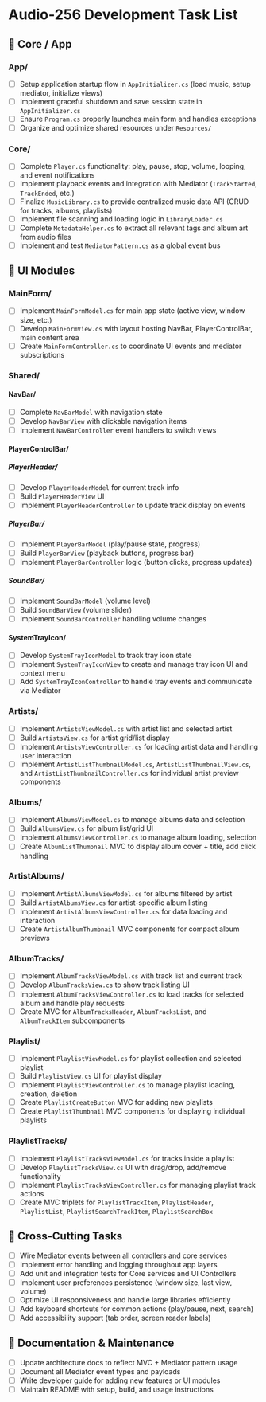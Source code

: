 # Audio-256 Development Task List

## 🔹 Core / App

### App/
- [ ] Setup application startup flow in `AppInitializer.cs` (load music, setup mediator, initialize views)
- [ ] Implement graceful shutdown and save session state in `AppInitializer.cs`
- [ ] Ensure `Program.cs` properly launches main form and handles exceptions
- [ ] Organize and optimize shared resources under `Resources/`

### Core/
- [ ] Complete `Player.cs` functionality: play, pause, stop, volume, looping, and event notifications
- [ ] Implement playback events and integration with Mediator (`TrackStarted`, `TrackEnded`, etc.)
- [ ] Finalize `MusicLibrary.cs` to provide centralized music data API (CRUD for tracks, albums, playlists)
- [ ] Implement file scanning and loading logic in `LibraryLoader.cs`
- [ ] Complete `MetadataHelper.cs` to extract all relevant tags and album art from audio files
- [ ] Implement and test `MediatorPattern.cs` as a global event bus

## 🔹 UI Modules

### MainForm/
- [ ] Implement `MainFormModel.cs` for main app state (active view, window size, etc.)
- [ ] Develop `MainFormView.cs` with layout hosting NavBar, PlayerControlBar, main content area
- [ ] Create `MainFormController.cs` to coordinate UI events and mediator subscriptions

### Shared/

#### NavBar/
- [ ] Complete `NavBarModel` with navigation state
- [ ] Develop `NavBarView` with clickable navigation items
- [ ] Implement `NavBarController` event handlers to switch views

#### PlayerControlBar/

##### PlayerHeader/
- [ ] Develop `PlayerHeaderModel` for current track info
- [ ] Build `PlayerHeaderView` UI
- [ ] Implement `PlayerHeaderController` to update track display on events

##### PlayerBar/
- [ ] Implement `PlayerBarModel` (play/pause state, progress)
- [ ] Build `PlayerBarView` (playback buttons, progress bar)
- [ ] Implement `PlayerBarController` logic (button clicks, progress updates)

##### SoundBar/
- [ ] Implement `SoundBarModel` (volume level)
- [ ] Build `SoundBarView` (volume slider)
- [ ] Implement `SoundBarController` handling volume changes

#### SystemTrayIcon/
- [ ] Develop `SystemTrayIconModel` to track tray icon state
- [ ] Implement `SystemTrayIconView` to create and manage tray icon UI and context menu
- [ ] Add `SystemTrayIconController` to handle tray events and communicate via Mediator

### Artists/
- [ ] Implement `ArtistsViewModel.cs` with artist list and selected artist
- [ ] Build `ArtistsView.cs` for artist grid/list display
- [ ] Implement `ArtistsViewController.cs` for loading artist data and handling user interaction
- [ ] Implement `ArtistListThumbnailModel.cs`, `ArtistListThumbnailView.cs`, and `ArtistListThumbnailController.cs` for individual artist preview components

### Albums/
- [ ] Implement `AlbumsViewModel.cs` to manage albums data and selection
- [ ] Build `AlbumsView.cs` for album list/grid UI
- [ ] Implement `AlbumsViewController.cs` to manage album loading, selection
- [ ] Create `AlbumListThumbnail` MVC to display album cover + title, add click handling

### ArtistAlbums/
- [ ] Implement `ArtistAlbumsViewModel.cs` for albums filtered by artist
- [ ] Build `ArtistAlbumsView.cs` for artist-specific album listing
- [ ] Implement `ArtistAlbumsViewController.cs` for data loading and interaction
- [ ] Create `ArtistAlbumThumbnail` MVC components for compact album previews

### AlbumTracks/
- [ ] Implement `AlbumTracksViewModel.cs` with track list and current track
- [ ] Develop `AlbumTracksView.cs` to show track listing UI
- [ ] Implement `AlbumTracksViewController.cs` to load tracks for selected album and handle play requests
- [ ] Create MVC for `AlbumTracksHeader`, `AlbumTracksList`, and `AlbumTrackItem` subcomponents

### Playlist/
- [ ] Implement `PlaylistViewModel.cs` for playlist collection and selected playlist
- [ ] Build `PlaylistView.cs` UI for playlist display
- [ ] Implement `PlaylistViewController.cs` to manage playlist loading, creation, deletion
- [ ] Create `PlaylistCreateButton` MVC for adding new playlists
- [ ] Create `PlaylistThumbnail` MVC components for displaying individual playlists

### PlaylistTracks/
- [ ] Implement `PlaylistTracksViewModel.cs` for tracks inside a playlist
- [ ] Develop `PlaylistTracksView.cs` UI with drag/drop, add/remove functionality
- [ ] Implement `PlaylistTracksViewController.cs` for managing playlist track actions
- [ ] Create MVC triplets for `PlaylistTrackItem`, `PlaylistHeader`, `PlaylistList`, `PlaylistSearchTrackItem`, `PlaylistSearchBox`

## 🔧 Cross-Cutting Tasks
- [ ] Wire Mediator events between all controllers and core services
- [ ] Implement error handling and logging throughout app layers
- [ ] Add unit and integration tests for Core services and UI Controllers
- [ ] Implement user preferences persistence (window size, last view, volume)
- [ ] Optimize UI responsiveness and handle large libraries efficiently
- [ ] Add keyboard shortcuts for common actions (play/pause, next, search)
- [ ] Add accessibility support (tab order, screen reader labels)

## 📝 Documentation & Maintenance
- [ ] Update architecture docs to reflect MVC + Mediator pattern usage
- [ ] Document all Mediator event types and payloads
- [ ] Write developer guide for adding new features or UI modules
- [ ] Maintain README with setup, build, and usage instructions
